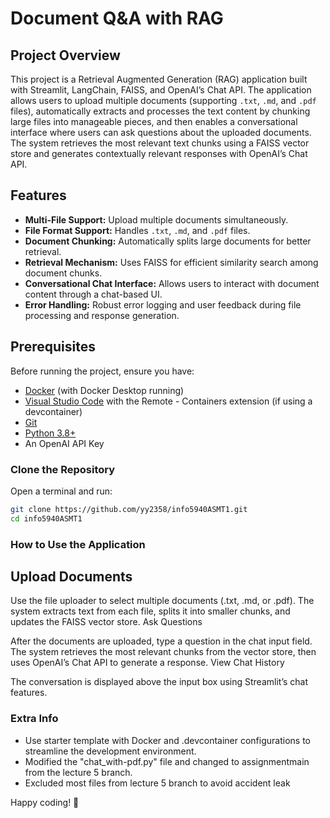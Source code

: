 # Document Q&A with RAG

## Project Overview

This project is a Retrieval Augmented Generation (RAG) application built with Streamlit, LangChain, FAISS, and OpenAI’s Chat API. The application allows users to upload multiple documents (supporting `.txt`, `.md`, and `.pdf` files), automatically extracts and processes the text content by chunking large files into manageable pieces, and then enables a conversational interface where users can ask questions about the uploaded documents. The system retrieves the most relevant text chunks using a FAISS vector store and generates contextually relevant responses with OpenAI’s Chat API.

## Features

- **Multi-File Support:** Upload multiple documents simultaneously.
- **File Format Support:** Handles `.txt`, `.md`, and `.pdf` files.
- **Document Chunking:** Automatically splits large documents for better retrieval.
- **Retrieval Mechanism:** Uses FAISS for efficient similarity search among document chunks.
- **Conversational Chat Interface:** Allows users to interact with document content through a chat-based UI.
- **Error Handling:** Robust error logging and user feedback during file processing and response generation.

## Prerequisites

Before running the project, ensure you have:

- [Docker](https://www.docker.com/get-started) (with Docker Desktop running)
- [Visual Studio Code](https://code.visualstudio.com/) with the Remote - Containers extension (if using a devcontainer)
- [Git](https://git-scm.com/)
- [Python 3.8+](https://www.python.org/downloads/)
- An OpenAI API Key

###  Clone the Repository

Open a terminal and run:

```bash
git clone https://github.com/yy2358/info5940ASMT1.git
cd info5940ASMT1
   ```
### How to Use the Application

## Upload Documents

Use the file uploader to select multiple documents (.txt, .md, or .pdf).
The system extracts text from each file, splits it into smaller chunks, and updates the FAISS vector store.
Ask Questions

After the documents are uploaded, type a question in the chat input field.
The system retrieves the most relevant chunks from the vector store, then uses OpenAI’s Chat API to generate a response.
View Chat History

The conversation is displayed above the input box using Streamlit’s chat features.

### Extra Info
  - Use starter template with Docker and .devcontainer configurations to streamline the development environment.
  - Modified the "chat_with-pdf.py" file and changed to assignmentmain from the lecture 5 branch.
  - Excluded most files from lecture 5 branch to avoid accident leak


Happy coding! 🚀